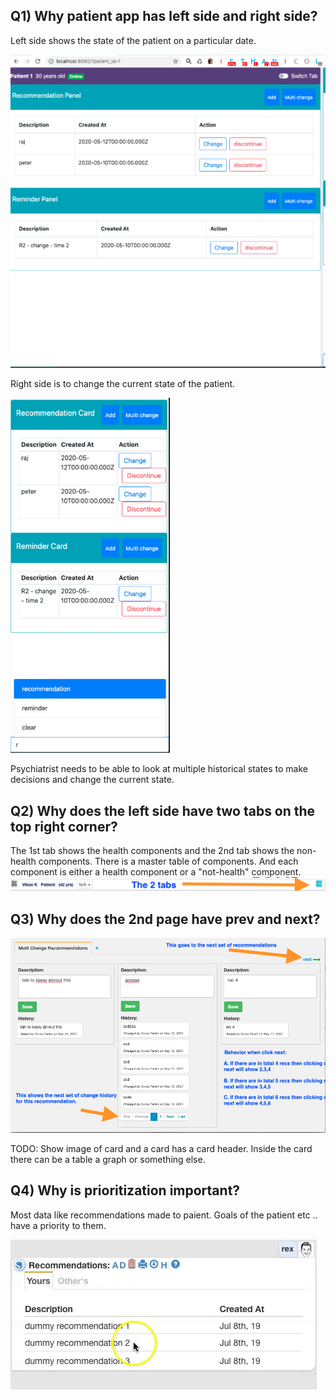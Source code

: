 ## Q1) Why patient app has left side and right side?

Left side shows the state of the patient on a particular date.

![state-of-patient](./images/state-of-patient-on-a-specific-date.png)

 Right side is to change the current state of the patient.

![Change state of patient](./images/change-state-of-the-patient.png)

Psychiatrist needs to be able to look at multiple historical states to make decisions and change the current state.

## Q2) Why does the left side have two tabs on the top right corner?
The 1st tab shows the health components and the 2nd tab shows the non-health components. There is a master table of components. And each component is either a health component or a "not-health" component.
![patient file](./images/two-tabs-in-the-header.png)

## Q3) Why does the 2nd page have prev and next?

![patient file](./images/page-in-2nd-layer.png)


TODO: Show image of card and a card has a card header. Inside the card there can be a table a graph or something else.


## Q4) Why is prioritization important?

Most data like recommendations made to paient. Goals of the patient etc .. have a priority to them. 

![patient file](./images/rex-ordering-demo.gif)
